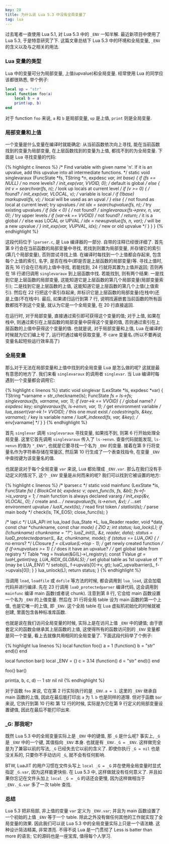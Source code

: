 ```yaml
---
key: 28
title: 为什么说 Lua 5.3 中没有全局变量了
tag: lua
---
```

过去笔者一直使用 Lua 5.1, 对 Lua 5.3 中的 `_ENV` 一知半解. 最近新项目中使用了 Lua 5.3, 于是特意研究了下. 这篇文章总结下 Lua 5.3 中的环境和全局变量, `_ENV` 的含义以及与之相关的用法.

### Lua 变量的类型

Lua 中的变量可分为局部变量, 上值(upvalue)和全局变量. 经常使用 Lua 的同学应该都很熟悉, 举个例子:

```lua
local up = "str"
local function foo(a)
    local b = a
    print(up, b)
end
```

对于 function `foo` 来说, `a` 和 `b` 是局部变量, `up` 是上值, `print` 则是全局变量.

### 局部变量和上值

一个变量是什么变量在编译时就能确定: 从当前函数依次向上寻找, 能在当前函数找到的变量为局部变量, 在上层函数找到的变量为上值, 都找不到的为全局变量.  下面是 Lua 寻找变量的代码:

{% highlight c linenos %}
/*
  Find variable with given name 'n'. If it is an upvalue, add this
  upvalue into all intermediate functions.
*/
static void singlevaraux (FuncState *fs, TString *n, expdesc *var, int base) {
  if (fs == NULL)  /* no more levels? */
    init_exp(var, VVOID, 0);  /* default is global */
  else {
    int v = searchvar(fs, n);  /* look up locals at current level */
    if (v >= 0) {  /* found? */
      init_exp(var, VLOCAL, v);  /* variable is local */
      if (!base)
        markupval(fs, v);  /* local will be used as an upval */
    }
    else {  /* not found as local at current level; try upvalues */
      int idx = searchupvalue(fs, n);  /* try existing upvalues */
      if (idx < 0) {  /* not found? */
        singlevaraux(fs->prev, n, var, 0);  /* try upper levels */
        if (var->k == VVOID)  /* not found? */
          return;  /* it is a global */
        /* else was LOCAL or UPVAL */
        idx  = newupvalue(fs, n, var);  /* will be a new upvalue */
      }
      init_exp(var, VUPVAL, idx);  /* new or old upvalue */
    }
  }
}
{% endhighlight %}

这段代码位于 `lparser.c`, 是 Lua 编译器的一部分. 自带的注释已经很详细了. 首先第 9 行会在当前函数的局部变量中寻找, 若找到则置为局部变量, 并存储它的索引(第几个局部变量), 否则尝试寻找上值. 在编译时每找到一个上值都会存起来, 包含每个上值的索引, 名字, 是否在栈中(即是否是上层函数的局部变量)等. 寻找上值时, 首先 16 行会在已有的上值中寻找, 若能找到, 24 行就将其置为上值并返回; 否则再在 18 行递归调用 `singlevaraux` 到上层函数中找. 若能找到, 则有两个结果: 一是找到它是上层函数的局部变量, 这能知道它是上层函数的第几个局部变量(局部变量索引); 二是找到它是上层函数的上值, 这能知道它是上层函数的第几个上值(上值索引). 然后在 22 行把这个索引存起来, 并标识它是上层函数的局部变量(在栈中)还是上值(不在栈中). 最后, 如果递归运行到第 7 行, 说明找遍嵌套当前函数的所有函数都找不到这个变量, 就认为它是一个全局变量, 在 20 行直接返回.

在运行时, 对于局部变量, 直接通过索引即可获得这个变量的值; 对于上值, 如果在栈中, 则通过索引在上层函数的局部变量中获得这个变量的值, 否则通过索引在上层函数的上值中获得这个变量的值. 也就是说, 对于局部变量和上值, Lua 在编译的时候就为它们编上号了, 运行时通过编号获取变量, 不 care 变量名.(所以不要再说变量名起短些运行效率高了)

### 全局变量

那么对于无法在局部变量和上值中找到的全局变量 Lua 是怎么做的呢? 这就是最有意思的地方了. 我们来看 `singlevaraux` 的调用者 `singlevar`. 当 Lua 编译时每遇到一个变量都会调用它:

{% highlight c linenos %}
static void singlevar (LexState *ls, expdesc *var) {
  TString *varname = str_checkname(ls);
  FuncState *fs = ls->fs;
  singlevaraux(fs, varname, var, 1);
  if (var->k == VVOID) {  /* global name? */
    expdesc key;
    singlevaraux(fs, ls->envn, var, 1);  /* get environment variable */
    lua_assert(var->k != VVOID);  /* this one must exist */
    codestring(ls, &key, varname);  /* key is variable name */
    luaK_indexed(fs, var, &key);  /* env[varname] */
  }
}
{% endhighlight %}

首先 `singlevar` 调用 `singlevaraux` 寻找变量, 如果找不到, 则第 6 行开始处理全局变量. 这里它首先调用 `singlevaraux` 传入了 `ls->envn`. 查查代码就能发现, `ls->envn` 的值为 `"_ENV"`, 也就是它要寻找一个名为 `_ENV` 的变量. 接着在第 9 行将变量名作为字符串存储在常量区, 然后第 10 行生成了一个表查找指令, 在变量 `_ENV` 中查找键为该变量名的值.

也就是说对于每个全局变量 `var` 来说, Lua 都处理成 `_ENV.var`. 那么在我们没有手动定义的情况下, 这个 `_ENV` 变量是从何而来的呢? 我们可以找到它被设置的地方:

{% highlight c linenos %}
/* lparser.c */
static void mainfunc (LexState *ls, FuncState *fs) {
  BlockCnt bl;
  expdesc v;
  open_func(ls, fs, &bl);
  fs->f->is_vararg = 1;  /* main function is always declared vararg */
  init_exp(&v, VLOCAL, 0);  /* create and... */
  newupvalue(fs, ls->envn, &v);  /* ...set environment upvalue */
  luaX_next(ls);  /* read first token */
  statlist(ls);  /* parse main body */
  check(ls, TK_EOS);
  close_func(ls);
}

/* lapi.c */
LUA_API int lua_load (lua_State *L, lua_Reader reader, void *data,
                      const char *chunkname, const char *mode) {
  ZIO z;
  int status;
  lua_lock(L);
  if (!chunkname) chunkname = "?";
  luaZ_init(L, &z, reader, data);
  status = luaD_protectedparser(L, &z, chunkname, mode);
  if (status == LUA_OK) {  /* no errors? */
    LClosure *f = clLvalue(L->top - 1);  /* get newly created function */
    if (f->nupvalues >= 1) {  /* does it have an upvalue? */
      /* get global table from registry */
      Table *reg = hvalue(&G(L)->l_registry);
      const TValue *gt = luaH_getint(reg, LUA_RIDX_GLOBALS);
      /* set global table as 1st upvalue of 'f' (may be LUA_ENV) */
      setobj(L, f->upvals[0]->v, gt);
      luaC_upvalbarrier(L, f->upvals[0]);
    }
  }
  lua_unlock(L);
  return status;
}
{% endhighlight %}

当调用 `load`, `loadfile` 或 `dofile` 等方法的时候, 都会调用到 `lua_load`, 这会加载代码并进行编译. 先在 23 行调用 `luaD_protectedparser` 编译代码, 这会调用到 `mainfunc` 编译 main 函数(或者说 chunk). 注意到第 8 行, 它会给 main 函数设置一个名为 `_ENV` 的上值变量. 然后在 31 行将全局 table 设为 main 函数的第一个上值, 也是它唯一的上值, 即 `_ENV`. 这个全局 table 在 Lua 虚拟机初始化的时候就被创建, 里面包含各种标准库函数.

也就是说在我们访问全局变量的时候, 实际上是在访问上值 `_ENV` 中的键值; 由于嵌套定义的函数会继承其上层函数的上值, 这使得所有的函数访问到的 `_ENV` 变量都是同一个变量, 看上去就像共用相同的全局变量了. 下面这段代码举了个例子:

{% highlight lua linenos %}
local function foo()
    a = 1
    (function()
      b = "str"
    end)()
end

local function bar()
    local _ENV = {}
    c = 3.14
    (function()
      d = "str"
    end)()
end

foo()
bar()

print(a, b, c, d) -- 1 str nil nil
{% endhighlight %}

对于函数 `foo` 来说, 它在第 2 行实际执行的是 `_ENV.a = 1`. 这里的 `_ENV` 继承自 main 函数的上值, 因此在最后能打印出 `a` 为 1. `b` 也是同样的道理. 但对于函数 `bar` 来说, 它执行到第 10 行和 第 12 行的时候, 实际是为它在第 9 行定义的局部变量设置键值, 因此在最后不能打印出来.

### _G: 那我呢?

既然 Lua 5.3 中的全局变量实际上是 `_ENV` 中的键值, 那 `_G` 是什么呢? 事实上, `_G` 是 `_ENV` 中的一个键, 其值指向 `_ENV` 本身. 也就是有 `_ENV._G = _ENV`. 这样做完全是为了兼容以前的写法, `_G` 已经失去它以前的含义了. 即使你执行 `_G = nil` 也是没关系的, 只要你不手动访问 `_G`, 就不会有任何影响.

BTW, LuaJIT 的用户习惯在文件头写上 `local _G = _G` 并在使用全局变量时显式指定 `_G.var`, 因为这样能更快些. 在 Lua 5.3 中, 这样做就没有任何意义了. 并且如果你忘记在文件头加上 `local _G = _G` 的话还会更慢, 因为这样做相当于 `_ENV._G.var` 多了一次 table 查找.

### 总结

Lua 5.3 把非局部, 非上值的变量 `var` 定义为 `_ENV.var`; 并且为 main 函数设置了一个初始的上值 `_ENV` 等于一个 table. 除此之外没有做任何其他的工作就实现了全局变量的效果. 因此我们可以说 Lua 5.3 中的全局变量实际上只是一个语法糖. 这种设计简洁精美, 非常漂亮. 不得不说 Lua 是一门贯彻了 Less is batter than more 的语言; 它的源码也是一座宝库, 值得每个人学习.
